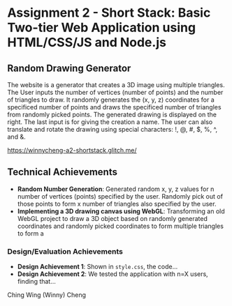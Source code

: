 Assignment 2 - Short Stack: Basic Two-tier Web Application using HTML/CSS/JS and Node.js  
===
## Random Drawing Generator

The website is a generator that creates a 3D image using multiple triangles. The User inputs the number of vertices (number of points) and the number of triangles to draw. It randomly generates the (x, y, z) coordinates for a specificed number of points and draws the specificed number of triangles from randomly picked points. The generated drawing is displayed on the right. The last input is for giving the creation a name. The user can also translate and rotate the drawing using special characters: !, @, #, $, %, ^, and &.

https://winnycheng-a2-shortstack.glitch.me/

## Technical Achievements
- **Random Number Generation**: Generated random x, y, z values for n number of vertices (points) specified by the user. Randomly pick out of those points to form x number of triangles also specified by the user.
- **Implementing a 3D drawing canvas using WebGL**: Transforming an old WebGL project to draw a 3D object based on randomly generated coordinates and randomly picked coordinates to form multiple triangles to form a 

### Design/Evaluation Achievements
- **Design Achievement 1**: Shown in `style.css`, the code...
- **Design Achievement 2**: We tested the application with n=X users, finding that...

Ching Wing (Winny) Cheng 
